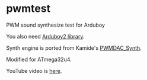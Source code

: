 # pwmtest
PWM sound synthesize test for Arduboy

You also need [Arduboy2 library](https://github.com/MLXXXp/Arduboy2).

Synth engine is ported from Kamide's [PWMDAC_Synth](https://ja.osdn.net/users/kamide/pf/PWMDAC_Synth/wiki/FrontPage).

Modified for ATmega32u4.

YouTube video is [here](https://www.youtube.com/watch?v=aCzUDXMH9O8).

